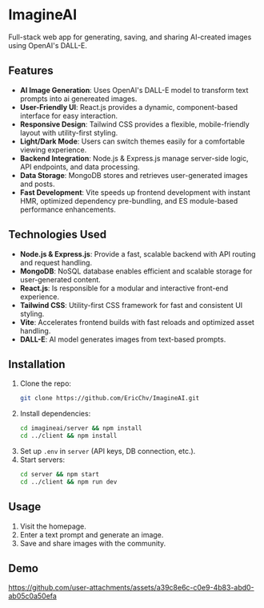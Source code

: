 # ImagineAI

Full-stack web app for generating, saving, and sharing AI-created images using OpenAI's DALL-E.

## Features
- **AI Image Generation**: Uses OpenAI's DALL-E model to transform text prompts into ai genereated images.
- **User-Friendly UI**: React.js provides a dynamic, component-based interface for easy interaction.
- **Responsive Design**: Tailwind CSS provides a flexible, mobile-friendly layout with utility-first styling.
- **Light/Dark Mode**: Users can switch themes easily for a comfortable viewing experience.
- **Backend Integration**: Node.js & Express.js manage server-side logic, API endpoints, and data processing.
- **Data Storage**: MongoDB stores and retrieves user-generated images and posts.
- **Fast Development**: Vite speeds up frontend development with instant HMR, optimized dependency pre-bundling, and ES module-based performance enhancements.

## Technologies Used
- **Node.js & Express.js**: Provide a fast, scalable backend with API routing and request handling.
- **MongoDB**: NoSQL database enables efficient and scalable storage for user-generated content.
- **React.js**: Is responsible for a modular and interactive front-end experience.
- **Tailwind CSS**: Utility-first CSS framework for fast and consistent UI styling.
- **Vite**: Accelerates frontend builds with fast reloads and optimized asset handling.
- **DALL-E**: AI model generates images from text-based prompts.

## Installation
1. Clone the repo:
   ```bash
   git clone https://github.com/EricChv/ImagineAI.git
   ```
2. Install dependencies:
   ```bash
   cd imagineai/server && npm install
   cd ../client && npm install
   ```
3. Set up `.env` in `server` (API keys, DB connection, etc.).
4. Start servers:
   ```bash
   cd server && npm start
   cd ../client && npm run dev
   ```

## Usage
1. Visit the homepage.
2. Enter a text prompt and generate an image.
3. Save and share images with the community.

## Demo

https://github.com/user-attachments/assets/a39c8e6c-c0e9-4b83-abd0-ab05c0a50efa
